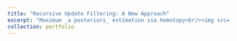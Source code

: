 ```yaml
---
title: "Recursive Update Filtering: A New Approach"
excerpt: "Maximum _a posteriori_ estimation via homotopy<br/><img src='/images/cover-photo.png' width='300'>"
collection: portfolio
---
```



